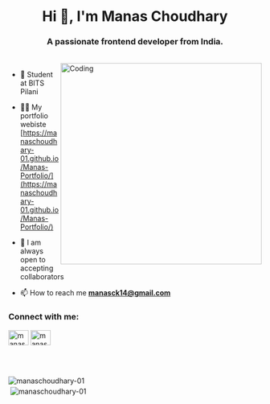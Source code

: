 <h1 align="center">Hi 👋, I'm Manas Choudhary</h1>
<h3 align="center">A passionate frontend developer from India.</h3>
<br>
<img align="right" alt="Coding" width="400" src="https://cdn.dribbble.com/users/1162077/screenshots/3848914/media/320984a9ca58b3c73274c9259ecf6de8.gif">

- 🏫 Student at BITS Pilani
 
- 👨‍💻 My portfolio webiste [https://manaschoudhary-01.github.io/Manas-Portfolio/](https://manaschoudhary-01.github.io/Manas-Portfolio/)

- 💬 I am always open to accepting collaborators

- 📫 How to reach me **manasck14@gmail.com**


<h3 align="left">Connect with me:</h3>
<p align="left">
<a href="https://linkedin.com/in/manas-choudhary-56374028b" target="_blank"><img align="center" src="https://raw.githubusercontent.com/rahuldkjain/github-profile-readme-generator/master/src/images/icons/Social/linked-in-alt.svg" alt="manas-choudhary-56374028b" height="30" width="40" /></a>
<a href="https://instagram.com/manaschoudhary_" target="_blank"><img align="center" src="https://raw.githubusercontent.com/rahuldkjain/github-profile-readme-generator/master/src/images/icons/Social/instagram.svg" alt="manaschoudhary_" height="30" width="40" /></a>
</p>
<br>
<br>
<div>
  <p><img align="left" src="https://github-readme-stats.vercel.app/api/top-langs?username=manaschoudhary-01&show_icons=true&locale=en&layout=compact" 
      alt="manaschoudhary-01" /></p>

  <p style="padding-top:20px;">&nbsp;<img align="center" src="https://github-readme-stats.vercel.app/api?username=manaschoudhary-01&show_icons=true&locale=en" alt="manaschoudhary-01" /></p>
</div>


